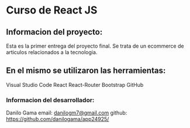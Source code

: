 # Curso de React JS

## Informacion del proyecto:

Esta es la primer entrega del proyecto final.
Se trata de un ecommerce de articulos relacionados a la tecnologia.

## En el mismo se utilizaron las herramientas:

Visual Studio Code
React
React-Router
Bootstrap
GitHub

### Informacion del desarrollador:

Danilo Gama 
email: danilogm7@gmail.com
github: https://github.com/danilogama/app24925/